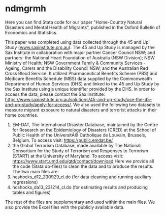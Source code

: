 # ndmgrmh
Here you can find Stata code for our paper "Home-Country Natural Disasters and Mental Health of Migrants", published in the Oxford Bulletin of Economics and Statistics. 

This paper was completed using data collected through the 45 and Up Study (www.saxinstitute.org.au). The 45 and Up Study is managed by the Sax Institute in collaboration with major partner Cancer Council NSW; and partners: the National Heart Foundation of Australia (NSW Division); NSW Ministry of Health; NSW Government Family \& Community Services - Ageing, Carers and the Disability Council NSW; and the Australian Red Cross Blood Service. It utilized Pharmaceutical Benefits Scheme (PBS) and Medicare Benefits Schedule (MBS) data supplied by the Commonwealth Department of Human Services (DHS) and linked to the 45 and Up Study by the Sax Institute using a unique identifier provided by the DHS. In order to access the data, please contact the Sax Institute: https://www.saxinstitute.org.au/solutions/45-and-up-study/use-the-45-and-up-study/apply-for-access/. 
We also used the following two datasets to measure migrant exposure to natural disasters and terrorist attacks in their home countries. 
1.	EM-DAT, The International Disaster Database, maintained by the Centre for Research on the Epidemiology of Disasters (CRED) at the School of Public Health of the UniversitÃ© Catholique de Louvain, Brussels, Belgium. To access visit: https://public.emdat.be/
2.	the Global Terrorism Database, made available by The National Consortium for the Study of Terrorism and Responses to Terrorism (START) at the University of Maryland. To access visit: https://www.start.umd.edu/gtd/contact/download 
Here we provide all the code (Stata do-files) to clean the data and to produce the results. The two main files are:
1.	hcshocks_d12_230929_cl.do (for data cleaning and running auxiliary regressions)
2.	hcshocks_da13_231214_cl.do (for estimating results and producing tables and figures)

The rest of the files are supplementary and used within the main files. We also provide the Excel files with the publicly available data. 

